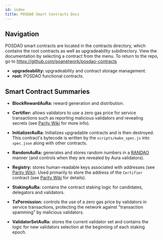 ```yaml
---
id: index
title: POSDAO Smart Contracts Docs
---
```


## Navigation

POSDAO smart contracts are located in the contracts directory, which contains the root contracts as well as upgradeability subdirectory. View the documentation by selecting a contract from the menu. To return to the repo, go to https://github.com/poanetwork/posdao-contracts

- **upgradeability:** upgradeability and contract storage management.
- **root:** POSDAO functional contracts.

## Smart Contract Summaries

- **BlockRewardAuRa:** reward generation and distribution. 

- **Certifier:** allows validators to use a zero gas price for service transactions such as reporting malicious validators and revealing secrets (see [Parity Wiki](https://wiki.parity.io/Permissioning.html#gas-price) for more info). 

- **InitializerAuRa:** Initializes upgradable contracts and is then destroyed. This contract's bytecode is written by the `scripts/make_spec.js` into `spec.json` along with other contracts.

- **RandomAuRa:** generates and stores random numbers in a [RANDAO](https://github.com/randao/randao) manner (and controls when they are revealed by Aura validators). 

- **Registry:** stores human-readable keys associated with addresses (see [Parity Wiki](https://wiki.parity.io/Parity-name-registry.html)). Used primarily to store the address of the `Certifier` contract (see [Parity Wiki](https://wiki.parity.io/Permissioning.html#gas-price) for details).

- **StakingAuRa:** contains the contract staking logic for candidates, delegators and validators.

- **TxPermission:** controls the use of a zero gas price by validators in service transactions, protecting the network against "transaction spamming" by malicious validators. 

- **ValidatorSetAuRa:** stores the current validator set and contains the logic for new validators selection at the beginning of each staking epoch.